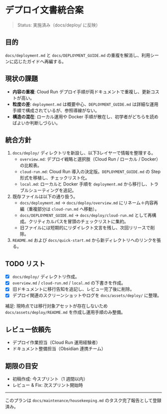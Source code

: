 # デプロイ文書統合案

> Status: 実施済み（docs/deploy/ に反映）

## 目的
`docs/deployment.md` と `docs/DEPLOYMENT_GUIDE.md` の重複を解消し、利用シーンに応じたガイドへ再編する。

## 現状の課題
- **内容の重複**: Cloud Run デプロイ手順が両ドキュメントで重複し、更新コストが高い。
- **粒度の差**: `deployment.md` は概要中心、`DEPLOYMENT_GUIDE.md` は詳細な運用手順で構成されているが、参照導線がない。
- **構造の混在**: ローカル運用や Docker 手順が散在し、初学者がどちらを読めばよいか判断しづらい。

## 統合方針
1. `docs/deploy/` ディレクトリを新設し、以下3レイヤーで情報を整理する。
   - `overview.md`: デプロイ戦略と選択肢（Cloud Run / ローカル / Docker）の比較表。
   - `cloud-run.md`: Cloud Run 導入の決定版。`DEPLOYMENT_GUIDE.md` の Step 形式を移植し、チェックリスト化。
   - `local.md`: ローカルと Docker 手順を `deployment.md` から移行し、トラブルシューティングを追記。
2. 既存ファイルは以下の通り扱う。
   - `docs/deployment.md` → `docs/deploy/overview.md` にリネーム＋内容再編（重複部分は `cloud-run.md` へ移動）。
   - `docs/DEPLOYMENT_GUIDE.md` → `docs/deploy/cloud-run.md` として再構成。クリティカルパスを冒頭のチェックリストに集約。
   - 旧ファイルには短期的にリダイレクト文言を残し、次回リリースで削除。
3. `README.md` および `docs/quick-start.md` から新ディレクトリへのリンクを張る。

## TODO リスト
- [x] `docs/deploy/` ディレクトリ作成。
- [x] `overview.md` / `cloud-run.md` / `local.md` の下書きを作成。
- [x] 旧ドキュメントに移行告知を追記し、レビュー完了後に削除。
- [x] デプロイ関連のスクリーンショットやログを `docs/assets/deploy/` に整理。

補足: 現時点では移行対象アセットが存在しないため `docs/assets/deploy/README.md` を作成し運用手順のみ整備。

## レビュー依頼先
- デプロイ作業担当（Cloud Run 運用経験者）
- ドキュメント整備担当（Obsidian 連携チーム）

## 期限の目安
- 初稿作成: 今スプリント（1 週間以内）
- レビュー & Fix: 次スプリント開始時

---
このプランは `docs/maintenance/housekeeping.md` のタスク完了報告として登録済み。
